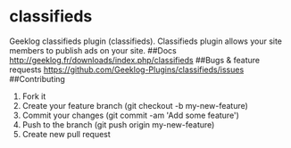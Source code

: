 # classifieds
Geeklog classifieds plugin (classifieds). Classifieds plugin allows your site members to publish ads on your site.
##Docs
http://geeklog.fr/downloads/index.php/classifieds
##Bugs & feature requests
https://github.com/Geeklog-Plugins/classifieds/issues
##Contributing
1. Fork it
2. Create your feature branch (git checkout -b my-new-feature)
3. Commit your changes (git commit -am 'Add some feature')
4. Push to the branch (git push origin my-new-feature)
5. Create new pull request
